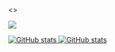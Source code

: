 <>
  <p align=left>
    <a href="https://stackoverflow.com/">
      <img src="https://commons.wikimedia.org/wiki/File:Stack_Overflow_icon.svg" />
    </a>
  </p>
  <p align=left>
    <a href="https://github.com/anuraghazra/github-readme-stats">
      <img src="https://github-readme-stats.vercel.app/api/top-langs/?username=AhmirZhang&layout=compact&theme=merko" alt="GitHub stats" />
    </a>
    <a href="https://github.com/anuraghazra/github-readme-stats">
      <img src="https://github-readme-stats.vercel.app/api?username=AhmirZhang&show_icons=true&include_all_commits=true&theme=merko" alt="GitHub stats" />
    </a>
  </p>
</>
